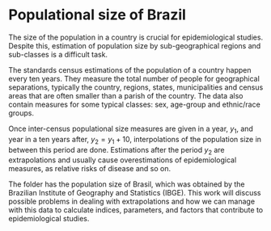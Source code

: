 
# Populational size of Brazil

The size of the population in a country is crucial for epidemiological studies. Despite this,  estimation of population size by sub-geographical regions and sub-classes is a difficult task. 

The standards census estimations of the population of a country happen every ten years. They measure the total number of people for geographical separations, typically the country, regions, states, municipalities and census areas that are often smaller than a parish of the country. The data also contain measures for some typical classes: sex, age-group and ethnic/race groups. 

Once inter-census populational size measures are given in a year, $y_{1}$,  and year in a ten years after, $y_{2} = y_{1} + 10$,  interpolations of the population size in between this period are done. Estimations after the period $y_{2}$ are extrapolations and usually cause overestimations of epidemiological measures, as relative risks of disease and so on. 

The folder has the population size of Brasil, which was obtained by the Brazilian Institute of Geography and Statistics (IBGE). This work will discuss possible problems in dealing with extrapolations and how we can manage with this data to calculate indices, parameters, and factors that contribute to epidemiological studies. 
